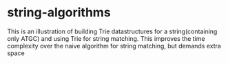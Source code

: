 # string-algorithms
This is an illustration of building Trie datastructures for a string(containing only ATGC) and using Trie for string matching. 
This improves the time complexity over the naive algorithm for string matching, but demands extra space
